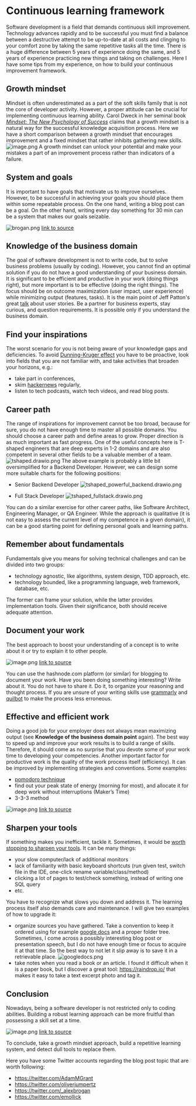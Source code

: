 # Continuous learning framework

Software development is a field that demands continuous skill improvement. Technology advances rapidly and to be successful you must find a balance between a destructive attempt to be up-to-date at all costs and clinging to your comfort zone by taking the same repetitive tasks all the time. There is a huge difference between 5 years of experience doing the same, and 5 years of experience practicing new things and taking on challenges. Here I have some tips from my experience, on how to build your continuous improvement framework.

## Growth mindset
Mindset is often underestimated as a part of the soft skills family that is not the core of developer activity. However, a proper attitude can be crucial for implementing continuous learning ability. Carol Dweck in her seminal book [*Mindset: The New Psychology of Success*](https://www.amazon.com/Mindset-Psychology-Carol-S-Dweck/dp/0345472322) claims that a growth mindset is a natural way for the successful knowledge acquisition process. Here we have a short comparison between a growth mindset that encourages improvement and a fixed mindset that rather inhibits gathering new skills.
![image.png](https://cdn.hashnode.com/res/hashnode/image/upload/v1655735406417/8Wkz2cgxK.png)
A growth mindset can unlock your potential and make your mistakes a part of an improvement process rather than indicators of a failure.

## System and goals
It is important to have goals that motivate us to improve ourselves. However, to be successful in achieving your goals you should place them within some repeatable process. On the one hand, writing a blog post can be a goal. On the other hand, writing every day 
something for 30 min can be a system that makes our goals seizable.

![brogan.png](https://cdn.hashnode.com/res/hashnode/image/upload/v1660298043979/CkDw1r2us.png)
[link to source](https://twitter.com/_alexbrogan/status/1534524520672944128)

## Knowledge of the business domain
The goal of software development is not to write code, but to solve business problems (usually by coding). However, you cannot find an optimal solution if you do not have a good understanding of your business domain. It is significant to be efficient and productive in your work (doing things right), but more important is to be effective (doing the right things).  The focus should be on outcome maximization (user impact, user experience) while minimizing output (features, tasks). It is the main point of Jeff Patton's great [talk](https://www.youtube.com/watch?v=AzBuohuOU6g) about user stories. 
Be a partner for business experts, stay curious, and question requirements. It is possible only if you understand the business domain.

## Find your inspirations
The worst scenario for you is not being aware of your knowledge gaps and deficiencies. To avoid [Dunning-Kruger effect](https://en.wikipedia.org/wiki/Dunning%E2%80%93Kruger_effect) you have to be proactive, look into fields that you are not familiar with, and take activities that broaden your horizons, e.g.:
- take part in conferences, 
- skim [hackernews](https://news.ycombinator.com/) regularly,
- listen to tech podcasts, watch tech videos, and read blog posts.

## Career path
The range of inspirations for improvement cannot be too broad, because for sure, you do not have enough time to master all possible domains. You should choose a career path and define areas to grow. Proper direction is as much important as fast progress. One of the useful concepts here is T-shaped engineers that are deep experts in 1-2 domains and are also competent in several other fields to be a valuable member of a team.
![tshaped.drawio.png](https://cdn.hashnode.com/res/hashnode/image/upload/v1655712781838/aNlw_XH8n.png)
The above example is probably a little bit oversimplified for a Backend Developer. However, we can design some more suitable charts for the following positions:  

- Senior Backend Developer
![tshaped_powerful_backend.drawio.png](https://cdn.hashnode.com/res/hashnode/image/upload/v1655712802887/q7dPN6229.png)

- Full Stack Developer
![tshaped_fullstack.drawio.png](https://cdn.hashnode.com/res/hashnode/image/upload/v1655712794658/PU4vPeNx_.png)

You can do a similar exercise for other career paths, like Software Architect, Engineering Manager, or QA Engineer.  While the approach is qualitative (it is not easy to assess the current level of my competence in a given domain), it can be a good starting point for defining personal goals and learning paths.

## Remember about fundamentals
Fundamentals give you means for solving technical challenges and can be divided into two groups:
- technology agnostic, like algorithms, system design, TDD approach, etc.
- technology bounded, like a programming language, web framework, database, etc.

The former can frame your solution, while the latter provides implementation tools. Given their significance, both should receive adequate attention.

## Document your work
The best approach to boost your understanding of a concept is to write about it or try to explain it to other people. 

![image.png](https://cdn.hashnode.com/res/hashnode/image/upload/v1660287291486/_xgBmzdcT.png)
[link to source](https://twitter.com/AdamMGrant/status/1551208238581948416)

You can use the hashnode.com platform (or similar) for blogging to document your work. Have you been doing something interesting? Write about it. You do not have to share it. Do it, to organize your reasoning and thought process. If you are unsure of your writing skills use [grammarly](https://app.grammarly.com/) and [quilbot](https://quillbot.com/) to make the process less erroneous. 

## Effective and efficient work
Doing a good job for your employer does not always mean maximizing output (see **Knowledge of the business domain point** again). The best way to speed up and improve your work results is to build a range of skills. Therefore, it should come as no surprise that you devote some of your work time to developing your competencies.
Another important factor for productive work is the quality of the work process itself (efficiency). It can be improved by implementing strategies and conventions. Some examples:
- [pomodoro technique](https://en.wikipedia.org/wiki/Pomodoro_Technique)
- find out your peak state of energy (morning for most), and allocate it for deep work without interruptions (Maker’s Time)
- 3-3-3 method

![image.png](https://cdn.hashnode.com/res/hashnode/image/upload/v1660297675824/sH7wT5SyD.png)
[link to source](https://twitter.com/SystemSunday/status/1554080843517370370)

## Sharpen your tools
If something makes you inefficient, tackle it. Sometimes, it would be [worth stopping to sharpen your tools](https://www.youtube.com/watch?v=I56oFTm9UlE). It can be many things:
- your slow computer/lack of additional monitors
- lack of familiarity with basic keyboard shortcuts (run given test, switch file in the IDE, one-click rename variable/class/method) 
- clicking a lot of pages to test/check something, instead of writing one SQL query
- etc.

You have to recognize what slows you down and address it.
The learning process itself also demands care and maintenance. I will give two examples of how to upgrade it:
- organize sources you have gathered. Take a convention to keep it ordered using for example [google docs](https://docs.google.com/) and a proper folder tree. Sometimes, I come across a possibly interesting blog post or presentation speech, but I do not have enough time or focus to acquire it at that time. So the best way to not let it slip away is to save it in a retrievable place.
![googledocs.png](https://cdn.hashnode.com/res/hashnode/image/upload/v1660286408665/eOS4-HUFC.png)
- take notes when you read a book or an article. I found it difficult when it is a paper book, but I discover a great tool: https://raindrop.io/ that makes it easy to take a text excerpt photo and tag it.

## Conclusion
Nowadays, being a software developer is not restricted only to coding abilities. Building a robust learning approach can be more fruitful than possessing a skill set at a time. 

![image.png](https://cdn.hashnode.com/res/hashnode/image/upload/v1660297871986/qQl76D3PL.png)
[link to source](https://twitter.com/kelseyhightower/status/1504190572336087040)

To conclude, take a growth mindset approach, build a repetitive learning system, and detect dull tools to replace them.

Here you have some Twitter accounts regarding the blog post topic that are worth following:
- https://twitter.com/AdamMGrant
- https://twitter.com/oliverjumpertz
- https://twitter.com/_alexbrogan
- https://twitter.com/emollick
